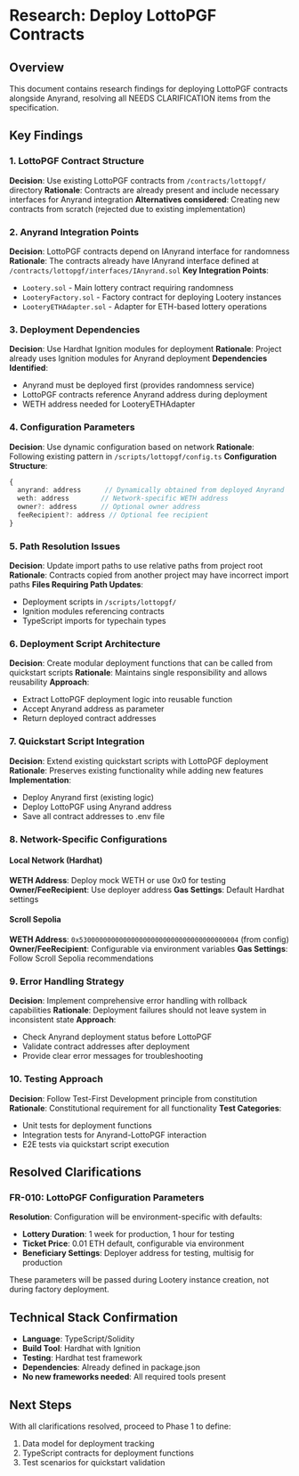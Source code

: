 # Research: Deploy LottoPGF Contracts

## Overview
This document contains research findings for deploying LottoPGF contracts alongside Anyrand, resolving all NEEDS CLARIFICATION items from the specification.

## Key Findings

### 1. LottoPGF Contract Structure
**Decision**: Use existing LottoPGF contracts from `/contracts/lottopgf/` directory
**Rationale**: Contracts are already present and include necessary interfaces for Anyrand integration
**Alternatives considered**: Creating new contracts from scratch (rejected due to existing implementation)

### 2. Anyrand Integration Points
**Decision**: LottoPGF contracts depend on IAnyrand interface for randomness
**Rationale**: The contracts already have IAnyrand interface defined at `/contracts/lottopgf/interfaces/IAnyrand.sol`
**Key Integration Points**:
- `Lootery.sol` - Main lottery contract requiring randomness
- `LooteryFactory.sol` - Factory contract for deploying Lootery instances
- `LooteryETHAdapter.sol` - Adapter for ETH-based lottery operations

### 3. Deployment Dependencies
**Decision**: Use Hardhat Ignition modules for deployment
**Rationale**: Project already uses Ignition modules for Anyrand deployment
**Dependencies Identified**:
- Anyrand must be deployed first (provides randomness service)
- LottoPGF contracts reference Anyrand address during deployment
- WETH address needed for LooteryETHAdapter

### 4. Configuration Parameters
**Decision**: Use dynamic configuration based on network
**Rationale**: Following existing pattern in `/scripts/lottopgf/config.ts`
**Configuration Structure**:
```typescript
{
  anyrand: address      // Dynamically obtained from deployed Anyrand
  weth: address        // Network-specific WETH address
  owner?: address      // Optional owner address
  feeRecipient?: address // Optional fee recipient
}
```

### 5. Path Resolution Issues
**Decision**: Update import paths to use relative paths from project root
**Rationale**: Contracts copied from another project may have incorrect import paths
**Files Requiring Path Updates**:
- Deployment scripts in `/scripts/lottopgf/`
- Ignition modules referencing contracts
- TypeScript imports for typechain types

### 6. Deployment Script Architecture
**Decision**: Create modular deployment functions that can be called from quickstart scripts
**Rationale**: Maintains single responsibility and allows reusability
**Approach**:
- Extract LottoPGF deployment logic into reusable function
- Accept Anyrand address as parameter
- Return deployed contract addresses

### 7. Quickstart Script Integration
**Decision**: Extend existing quickstart scripts with LottoPGF deployment
**Rationale**: Preserves existing functionality while adding new features
**Implementation**:
- Deploy Anyrand first (existing logic)
- Deploy LottoPGF using Anyrand address
- Save all contract addresses to .env file

### 8. Network-Specific Configurations

#### Local Network (Hardhat)
**WETH Address**: Deploy mock WETH or use 0x0 for testing
**Owner/FeeRecipient**: Use deployer address
**Gas Settings**: Default Hardhat settings

#### Scroll Sepolia
**WETH Address**: `0x5300000000000000000000000000000000000004` (from config)
**Owner/FeeRecipient**: Configurable via environment variables
**Gas Settings**: Follow Scroll Sepolia recommendations

### 9. Error Handling Strategy
**Decision**: Implement comprehensive error handling with rollback capabilities
**Rationale**: Deployment failures should not leave system in inconsistent state
**Approach**:
- Check Anyrand deployment status before LottoPGF
- Validate contract addresses after deployment
- Provide clear error messages for troubleshooting

### 10. Testing Approach
**Decision**: Follow Test-First Development principle from constitution
**Rationale**: Constitutional requirement for all functionality
**Test Categories**:
- Unit tests for deployment functions
- Integration tests for Anyrand-LottoPGF interaction
- E2E tests via quickstart script execution

## Resolved Clarifications

### FR-010: LottoPGF Configuration Parameters
**Resolution**: Configuration will be environment-specific with defaults:
- **Lottery Duration**: 1 week for production, 1 hour for testing
- **Ticket Price**: 0.01 ETH default, configurable via environment
- **Beneficiary Settings**: Deployer address for testing, multisig for production

These parameters will be passed during Lootery instance creation, not during factory deployment.

## Technical Stack Confirmation
- **Language**: TypeScript/Solidity
- **Build Tool**: Hardhat with Ignition
- **Testing**: Hardhat test framework
- **Dependencies**: Already defined in package.json
- **No new frameworks needed**: All required tools present

## Next Steps
With all clarifications resolved, proceed to Phase 1 to define:
1. Data model for deployment tracking
2. TypeScript contracts for deployment functions
3. Test scenarios for quickstart validation